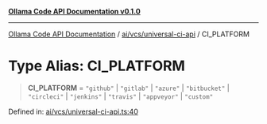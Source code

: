 [**Ollama Code API Documentation v0.1.0**](../../../../README.md)

***

[Ollama Code API Documentation](../../../../modules.md) / [ai/vcs/universal-ci-api](../README.md) / CI\_PLATFORM

# Type Alias: CI\_PLATFORM

> **CI\_PLATFORM** = `"github"` \| `"gitlab"` \| `"azure"` \| `"bitbucket"` \| `"circleci"` \| `"jenkins"` \| `"travis"` \| `"appveyor"` \| `"custom"`

Defined in: [ai/vcs/universal-ci-api.ts:40](https://github.com/erichchampion/ollama-code/blob/ab39001f5b20eb752663d221d744e3f01c2bdae9/ollama-code/src/ai/vcs/universal-ci-api.ts#L40)
